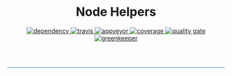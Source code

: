 <h1 align="center">Node Helpers</h1>

<p align="center">
  <a href="https://david-dm.org/DaNautilus/node-helpers">
    <img src="https://david-dm.org/DaNautilus/node-helpers/status.svg?style=flat" alt="dependency" />
  </a> 
  <a href="https://travis-ci.org/DaNautilus/node-helpers">
    <img src="https://travis-ci.org/DaNautilus/node-helpers.svg?branch=master" alt="travis" />
  </a>
  <a href="https://ci.appveyor.com/project/DaNautilus/node-helpers/branch/master">
    <img src="https://ci.appveyor.com/api/projects/status/jyermvj41w7ox3j4?svg=true&passingText=windows%20passing&pendingText=windows%20pending&failingText=windows%20failing" alt="appveyor" />
  </a>
  <a href="https://sonarcloud.io/dashboard?id=DaNautilus_node-helpers">
    <img src="https://sonarcloud.io/api/project_badges/measure?project=DaNautilus_node-helpers&metric=coverage" alt="coverage" />
  </a>
  <a href="https://sonarcloud.io/dashboard/index/DaNautilus_node-helpers">
    <img src="https://sonarcloud.io/api/project_badges/measure?project=DaNautilus_node-helpers&metric=alert_status" alt="quality gate" />
  </a>
  <a href="https://greenkeeper.io/">
    <img src="https://badges.greenkeeper.io/DaNautilus/node-helpers.svg" alt="greenkeeper" />
  </a>
</p>

<br />

![divider](./divider.png)
